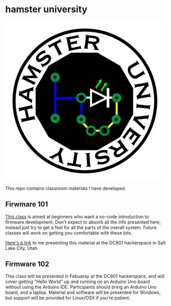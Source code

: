 
# hamster university

![hamster university](/images/hamster-university-01.png)

This repo contains classroom materials I have developed.

## Firwmare 101

[This class](/Firmware%20101) is aimed at beginners who want a no-code introduction to firmware development.  Don't expect to absorb all the info presented here, instead just try to get a feel for all the parts of the overall system.  Future classes will work on getting you comfortable with these bits.

[Here's a link](https://www.youtube.com/watch?v=nslHeXYYATM) to me presenting this material at the DC801 hackerspace in Salt Lake City, Utah

## Firmware 102

This class will be presented in Febuaray at the DC801 hackerspace, and will cover getting "Hello World" up and running on an Arduino Uno board without using the Arduino IDE.  Participants should bring an Arduino Uno board, and a laptop.  Material and software will be presented for Windows, but support will be provided for Linux/OSX if you're patient.